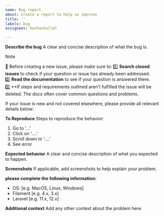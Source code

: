 ```yaml
---
name: Bug report
about: Create a report to help us improve
title: ''
labels: bug
assignees: bezhanSalleh

---
```


**Describe the bug**
A clear and concise description of what the bug is.

> [!NOTE]  
> 🚨 Before creating a new issue, please make sure to: 
> 1️⃣ **Search closed issues** to check if your question or issue has already been addressed.  
> 2️⃣ **Read the documentation** to see if your question is answered there.  
> 3️⃣ **If steps and requirements outlined aren't fulfilled the issue will be deleted.
   The docs often cover common questions and problems.  

If your issue is new and not covered elsewhere, please provide all relevant details below:


**To Reproduce**
Steps to reproduce the behavior:
1. Go to '...'
2. Click on '....'
3. Scroll down to '....'
4. See error

**Expected behavior**
A clear and concise description of what you expected to happen.

**Screenshots**
If applicable, add screenshots to help explain your problem.

**please complete the following information:**
 - OS: [e.g. MacOS, Linux, Windows]
 - Filament [e.g. 4.x, 3.x]
 - Laravel [e.g. 11.x, 12.x]

**Additional context**
Add any other context about the problem here.
